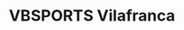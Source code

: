 ---
title: "VBSPORTS Vilafranca"
url: /vilafranca-del-penedes/vbsports-vilafranca/
shop: bicicleta
---